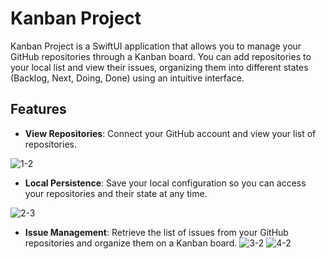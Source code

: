 # Kanban Project

Kanban Project is a SwiftUI application that allows you to manage your GitHub repositories through a Kanban board. You can add repositories to your local list and view their issues, organizing them into different states (Backlog, Next, Doing, Done) using an intuitive interface.

## Features

- **View Repositories**: Connect your GitHub account and view your list of repositories.

![1-2](https://github.com/user-attachments/assets/079329ae-6dbc-4b11-be72-d5030e1b2e49)
  
- **Local Persistence**: Save your local configuration so you can access your repositories and their state at any time.
  
![2-3](https://github.com/user-attachments/assets/95cb15cd-23e1-4b3b-ae8f-30daf0a22cba)

- **Issue Management**: Retrieve the list of issues from your GitHub repositories and organize them on a Kanban board.
![3-2](https://github.com/user-attachments/assets/5c35f854-23a9-4c92-94c5-7512f1222e5c) ![4-2](https://github.com/user-attachments/assets/fc9c5ab2-57a5-43ae-aba3-8b3eb21e040e)






